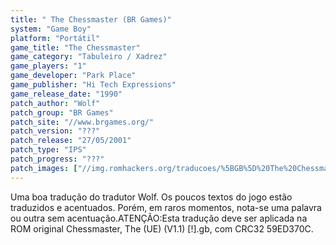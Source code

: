 ```yaml
---
title: " The Chessmaster (BR Games)"
system: "Game Boy"
platform: "Portátil"
game_title: "The Chessmaster"
game_category: "Tabuleiro / Xadrez"
game_players: "1"
game_developer: "Park Place"
game_publisher: "Hi Tech Expressions"
game_release_date: "1990"
patch_author: "Wolf"
patch_group: "BR Games"
patch_site: "//www.brgames.org/"
patch_version: "???"
patch_release: "27/05/2001"
patch_type: "IPS"
patch_progress: "???"
patch_images: ["//img.romhackers.org/traducoes/%5BGB%5D%20The%20Chessmaster%20-%20BR%20Games%20-%2001.png","//img.romhackers.org/traducoes/%5BGB%5D%20The%20Chessmaster%20-%20BR%20Games%20-%2002.png","//img.romhackers.org/traducoes/%5BGB%5D%20The%20Chessmaster%20-%20BR%20Games%20-%2003.png"]
---
```

Uma boa tradução do tradutor Wolf. Os poucos textos do jogo estão traduzidos e acentuados. Porém, em raros momentos, nota-se uma palavra ou outra sem acentuação.ATENÇÃO:Esta tradução deve ser aplicada na ROM original Chessmaster, The (UE) (V1.1) [!].gb, com CRC32 59ED370C.